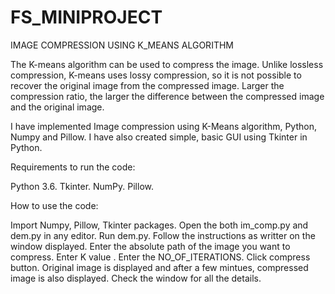 # FS_MINIPROJECT
IMAGE COMPRESSION USING K_MEANS ALGORITHM

The  K-means  algorithm can be  used to  compress the  image.  Unlike lossless compression,  K-means uses lossy compression, so it is not possible to recover the original image from the compressed image. Larger the  compression  ratio,  the larger  the difference  between the  compressed  image and  the original image. 

I have implemented Image compression using K-Means algorithm, Python, Numpy and Pillow. I have also created simple, basic GUI using Tkinter in Python.

Requirements to run the code:

Python 3.6.
Tkinter.
NumPy.
Pillow.

How to use the code:

Import Numpy, Pillow, Tkinter packages.
Open the both im_comp.py and dem.py in any editor.
Run dem.py.
Follow the instructions as writter on the window displayed.
Enter the absolute path of the image you want to compress.
Enter K value .
Enter the NO_OF_ITERATIONS.
Click compress button.
Original image is displayed and after a few mintues, compressed image is also displayed.
Check the window for all the details.
